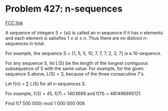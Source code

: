 # Problem 427: n-sequences

[FCC link](https://www.freecodecamp.org/learn/coding-interview-prep/project-euler/problem-427-n-sequences)

A sequence of integers S = {si} is called an n-sequence if it has n elements and
each element si satisfies 1 ≤ si ≤ n. Thus there are nn distinct n-sequences in
total.

For example, the sequence S = {1, 5, 5, 10, 7, 7, 7, 2, 3, 7} is a 10-sequence.

For any sequence S, let L(S) be the length of the longest contiguous subsequence
of S with the same value. For example, for the given sequence S above, L(S) = 3,
because of the three consecutive 7's.

Let f(n) = ∑ L(S) for all n-sequences S.

For example, f(3) = 45, f(7) = 1403689 and f(11) = 481496895121.

Find f(7 500 000) mod 1 000 000 009.
